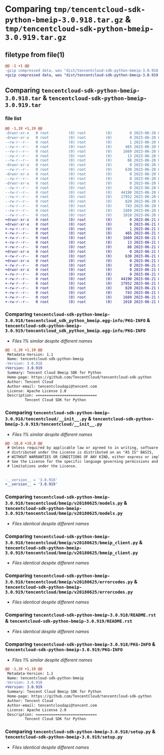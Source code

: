 # Comparing `tmp/tencentcloud-sdk-python-bmeip-3.0.918.tar.gz` & `tmp/tencentcloud-sdk-python-bmeip-3.0.919.tar.gz`

## filetype from file(1)

```diff
@@ -1 +1 @@
-gzip compressed data, was "dist/tencentcloud-sdk-python-bmeip-3.0.918.tar", last modified: Tue Jun 20 02:33:58 2023, max compression
+gzip compressed data, was "dist/tencentcloud-sdk-python-bmeip-3.0.919.tar", last modified: Wed Jun 21 00:18:24 2023, max compression
```

## Comparing `tencentcloud-sdk-python-bmeip-3.0.918.tar` & `tencentcloud-sdk-python-bmeip-3.0.919.tar`

### file list

```diff
@@ -1,19 +1,19 @@
-drwxr-xr-x   0 root         (0) root         (0)        0 2023-06-20 02:33:58.000000 tencentcloud-sdk-python-bmeip-3.0.918/
-drwxr-xr-x   0 root         (0) root         (0)        0 2023-06-20 02:33:58.000000 tencentcloud-sdk-python-bmeip-3.0.918/tencentcloud_sdk_python_bmeip.egg-info/
--rw-r--r--   0 root         (0) root         (0)        1 2023-06-20 02:33:58.000000 tencentcloud-sdk-python-bmeip-3.0.918/tencentcloud_sdk_python_bmeip.egg-info/dependency_links.txt
--rw-r--r--   0 root         (0) root         (0)      465 2023-06-20 02:33:58.000000 tencentcloud-sdk-python-bmeip-3.0.918/tencentcloud_sdk_python_bmeip.egg-info/SOURCES.txt
--rw-r--r--   0 root         (0) root         (0)     1669 2023-06-20 02:33:58.000000 tencentcloud-sdk-python-bmeip-3.0.918/tencentcloud_sdk_python_bmeip.egg-info/PKG-INFO
--rw-r--r--   0 root         (0) root         (0)       13 2023-06-20 02:33:58.000000 tencentcloud-sdk-python-bmeip-3.0.918/tencentcloud_sdk_python_bmeip.egg-info/top_level.txt
--rw-r--r--   0 root         (0) root         (0)       88 2023-06-20 02:33:58.000000 tencentcloud-sdk-python-bmeip-3.0.918/setup.cfg
-drwxr-xr-x   0 root         (0) root         (0)        0 2023-06-20 02:33:58.000000 tencentcloud-sdk-python-bmeip-3.0.918/tencentcloud/
--rw-r--r--   0 root         (0) root         (0)      630 2023-06-20 02:33:58.000000 tencentcloud-sdk-python-bmeip-3.0.918/tencentcloud/__init__.py
-drwxr-xr-x   0 root         (0) root         (0)        0 2023-06-20 02:33:58.000000 tencentcloud-sdk-python-bmeip-3.0.918/tencentcloud/bmeip/
--rw-r--r--   0 root         (0) root         (0)        0 2023-06-20 02:33:58.000000 tencentcloud-sdk-python-bmeip-3.0.918/tencentcloud/bmeip/__init__.py
-drwxr-xr-x   0 root         (0) root         (0)        0 2023-06-20 02:33:58.000000 tencentcloud-sdk-python-bmeip-3.0.918/tencentcloud/bmeip/v20180625/
--rw-r--r--   0 root         (0) root         (0)        0 2023-06-20 02:33:58.000000 tencentcloud-sdk-python-bmeip-3.0.918/tencentcloud/bmeip/v20180625/__init__.py
--rw-r--r--   0 root         (0) root         (0)    44190 2023-06-20 02:33:58.000000 tencentcloud-sdk-python-bmeip-3.0.918/tencentcloud/bmeip/v20180625/models.py
--rw-r--r--   0 root         (0) root         (0)    17952 2023-06-20 02:33:58.000000 tencentcloud-sdk-python-bmeip-3.0.918/tencentcloud/bmeip/v20180625/bmeip_client.py
--rw-r--r--   0 root         (0) root         (0)      820 2023-06-20 02:33:58.000000 tencentcloud-sdk-python-bmeip-3.0.918/tencentcloud/bmeip/v20180625/errorcodes.py
--rw-r--r--   0 root         (0) root         (0)      743 2023-06-20 02:33:58.000000 tencentcloud-sdk-python-bmeip-3.0.918/README.rst
--rw-r--r--   0 root         (0) root         (0)     1669 2023-06-20 02:33:58.000000 tencentcloud-sdk-python-bmeip-3.0.918/PKG-INFO
--rw-r--r--   0 root         (0) root         (0)     1010 2023-06-20 02:33:58.000000 tencentcloud-sdk-python-bmeip-3.0.918/setup.py
+drwxr-xr-x   0 root         (0) root         (0)        0 2023-06-21 00:18:24.000000 tencentcloud-sdk-python-bmeip-3.0.919/
+drwxr-xr-x   0 root         (0) root         (0)        0 2023-06-21 00:18:24.000000 tencentcloud-sdk-python-bmeip-3.0.919/tencentcloud_sdk_python_bmeip.egg-info/
+-rw-r--r--   0 root         (0) root         (0)        1 2023-06-21 00:18:24.000000 tencentcloud-sdk-python-bmeip-3.0.919/tencentcloud_sdk_python_bmeip.egg-info/dependency_links.txt
+-rw-r--r--   0 root         (0) root         (0)      465 2023-06-21 00:18:24.000000 tencentcloud-sdk-python-bmeip-3.0.919/tencentcloud_sdk_python_bmeip.egg-info/SOURCES.txt
+-rw-r--r--   0 root         (0) root         (0)     1669 2023-06-21 00:18:24.000000 tencentcloud-sdk-python-bmeip-3.0.919/tencentcloud_sdk_python_bmeip.egg-info/PKG-INFO
+-rw-r--r--   0 root         (0) root         (0)       13 2023-06-21 00:18:24.000000 tencentcloud-sdk-python-bmeip-3.0.919/tencentcloud_sdk_python_bmeip.egg-info/top_level.txt
+-rw-r--r--   0 root         (0) root         (0)       88 2023-06-21 00:18:24.000000 tencentcloud-sdk-python-bmeip-3.0.919/setup.cfg
+drwxr-xr-x   0 root         (0) root         (0)        0 2023-06-21 00:18:24.000000 tencentcloud-sdk-python-bmeip-3.0.919/tencentcloud/
+-rw-r--r--   0 root         (0) root         (0)      630 2023-06-21 00:18:23.000000 tencentcloud-sdk-python-bmeip-3.0.919/tencentcloud/__init__.py
+drwxr-xr-x   0 root         (0) root         (0)        0 2023-06-21 00:18:24.000000 tencentcloud-sdk-python-bmeip-3.0.919/tencentcloud/bmeip/
+-rw-r--r--   0 root         (0) root         (0)        0 2023-06-21 00:18:23.000000 tencentcloud-sdk-python-bmeip-3.0.919/tencentcloud/bmeip/__init__.py
+drwxr-xr-x   0 root         (0) root         (0)        0 2023-06-21 00:18:24.000000 tencentcloud-sdk-python-bmeip-3.0.919/tencentcloud/bmeip/v20180625/
+-rw-r--r--   0 root         (0) root         (0)        0 2023-06-21 00:18:23.000000 tencentcloud-sdk-python-bmeip-3.0.919/tencentcloud/bmeip/v20180625/__init__.py
+-rw-r--r--   0 root         (0) root         (0)    44190 2023-06-21 00:18:23.000000 tencentcloud-sdk-python-bmeip-3.0.919/tencentcloud/bmeip/v20180625/models.py
+-rw-r--r--   0 root         (0) root         (0)    17952 2023-06-21 00:18:23.000000 tencentcloud-sdk-python-bmeip-3.0.919/tencentcloud/bmeip/v20180625/bmeip_client.py
+-rw-r--r--   0 root         (0) root         (0)      820 2023-06-21 00:18:23.000000 tencentcloud-sdk-python-bmeip-3.0.919/tencentcloud/bmeip/v20180625/errorcodes.py
+-rw-r--r--   0 root         (0) root         (0)      743 2023-06-21 00:18:23.000000 tencentcloud-sdk-python-bmeip-3.0.919/README.rst
+-rw-r--r--   0 root         (0) root         (0)     1669 2023-06-21 00:18:24.000000 tencentcloud-sdk-python-bmeip-3.0.919/PKG-INFO
+-rw-r--r--   0 root         (0) root         (0)     1010 2023-06-21 00:18:23.000000 tencentcloud-sdk-python-bmeip-3.0.919/setup.py
```

### Comparing `tencentcloud-sdk-python-bmeip-3.0.918/tencentcloud_sdk_python_bmeip.egg-info/PKG-INFO` & `tencentcloud-sdk-python-bmeip-3.0.919/tencentcloud_sdk_python_bmeip.egg-info/PKG-INFO`

 * *Files 1% similar despite different names*

```diff
@@ -1,10 +1,10 @@
 Metadata-Version: 1.1
 Name: tencentcloud-sdk-python-bmeip
-Version: 3.0.918
+Version: 3.0.919
 Summary: Tencent Cloud Bmeip SDK for Python
 Home-page: https://github.com/TencentCloud/tencentcloud-sdk-python
 Author: Tencent Cloud
 Author-email: tencentcloudapi@tencent.com
 License: Apache License 2.0
 Description: ============================
         Tencent Cloud SDK for Python
```

### Comparing `tencentcloud-sdk-python-bmeip-3.0.918/tencentcloud/__init__.py` & `tencentcloud-sdk-python-bmeip-3.0.919/tencentcloud/__init__.py`

 * *Files 1% similar despite different names*

```diff
@@ -10,8 +10,8 @@
 # Unless required by applicable law or agreed to in writing, software
 # distributed under the License is distributed on an "AS IS" BASIS,
 # WITHOUT WARRANTIES OR CONDITIONS OF ANY KIND, either express or implied.
 # See the License for the specific language governing permissions and
 # limitations under the License.
 
 
-__version__ = '3.0.918'
+__version__ = '3.0.919'
```

### Comparing `tencentcloud-sdk-python-bmeip-3.0.918/tencentcloud/bmeip/v20180625/models.py` & `tencentcloud-sdk-python-bmeip-3.0.919/tencentcloud/bmeip/v20180625/models.py`

 * *Files identical despite different names*

### Comparing `tencentcloud-sdk-python-bmeip-3.0.918/tencentcloud/bmeip/v20180625/bmeip_client.py` & `tencentcloud-sdk-python-bmeip-3.0.919/tencentcloud/bmeip/v20180625/bmeip_client.py`

 * *Files identical despite different names*

### Comparing `tencentcloud-sdk-python-bmeip-3.0.918/tencentcloud/bmeip/v20180625/errorcodes.py` & `tencentcloud-sdk-python-bmeip-3.0.919/tencentcloud/bmeip/v20180625/errorcodes.py`

 * *Files identical despite different names*

### Comparing `tencentcloud-sdk-python-bmeip-3.0.918/README.rst` & `tencentcloud-sdk-python-bmeip-3.0.919/README.rst`

 * *Files identical despite different names*

### Comparing `tencentcloud-sdk-python-bmeip-3.0.918/PKG-INFO` & `tencentcloud-sdk-python-bmeip-3.0.919/PKG-INFO`

 * *Files 1% similar despite different names*

```diff
@@ -1,10 +1,10 @@
 Metadata-Version: 1.1
 Name: tencentcloud-sdk-python-bmeip
-Version: 3.0.918
+Version: 3.0.919
 Summary: Tencent Cloud Bmeip SDK for Python
 Home-page: https://github.com/TencentCloud/tencentcloud-sdk-python
 Author: Tencent Cloud
 Author-email: tencentcloudapi@tencent.com
 License: Apache License 2.0
 Description: ============================
         Tencent Cloud SDK for Python
```

### Comparing `tencentcloud-sdk-python-bmeip-3.0.918/setup.py` & `tencentcloud-sdk-python-bmeip-3.0.919/setup.py`

 * *Files identical despite different names*

